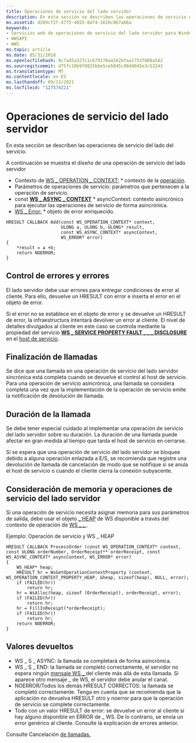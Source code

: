 ```yaml
---
title: Operaciones de servicio del lado servidor
description: En esta sección se describen las operaciones de servicio del lado del servicio.
ms.assetid: d209cf2f-47f5-4025-8af4-1626c867a66a
keywords:
- Servicios web de operaciones de servicio del lado servidor para Windows
- WWSAPI
- WWS
ms.topic: article
ms.date: 05/31/2018
ms.openlocfilehash: 8c7ad5a327c1cb79278aa562bfaa1753f008a542
ms.sourcegitcommit: d75fc10b9f0825bbe5ce5045c90d4045e3c53243
ms.translationtype: MT
ms.contentlocale: es-ES
ms.lasthandoff: 09/13/2021
ms.locfileid: "127574221"
---
```

# <a name="server-side-service-operations"></a>Operaciones de servicio del lado servidor

En esta sección se describen las operaciones de servicio del lado del servicio.


A continuación se muestra el diseño de una operación de servicio del lado servidor

-   Contexto de [WS \_ OPERATION \_ CONTEXT:](ws-operation-context.md) \* contexto de la [operación](context.md).
-   Parámetros de operaciones de servicio: parámetros que pertenecen a la operación de servicio.
-   const [**WS \_ ASYNC \_ CONTEXT**](/windows/desktop/api/WebServices/ns-webservices-ws_async_context) \* asyncContext: contexto asincrónico para ejecutar las operaciones de servicio de forma asincrónica.
-   [WS \_ Error:](ws-error.md) \* objeto de error enriquecido.

``` syntax
HRESULT CALLBACK Add(const WS_OPERATION_CONTEXT* context, 
                     ULONG a, ULONG b, ULONG* result, 
                     const WS_ASYNC_CONTEXT* asyncContext, 
                     WS_ERROR* error)
{
    *result = a +b;
    return NOERROR;
}
```

## <a name="fault-and-error-handling"></a>Control de errores y errores

El lado servidor debe usar errores para entregar condiciones de error al cliente. Para ello, devuelve un HRESULT con error e inserta el error en el objeto de error.

Si el error no se establece en el objeto de error y se devuelve un HRESULT de error, la infraestructura intentará devolver un error al cliente. El nivel de detalles divulgados al cliente en este caso se controla mediante la propiedad del servicio [**WS \_ SERVICE PROPERTY FAULT \_ \_ \_ DISCLOSURE**](/windows/desktop/api/WebServices/ne-webservices-ws_service_property_id) en el [host de servicio](service-host.md).

## <a name="call-completion"></a>Finalización de llamadas

Se dice que una llamada en una operación de servicio del lado servidor sincrónica está completa cuando se devuelve el control al host de servicio. Para una operación de servicio asincrónica, una llamada se considera completa una vez que la implementación de la operación de servicio emite la notificación de devolución de llamada.

## <a name="call-lifetime"></a>Duración de la llamada

Se debe tener especial cuidado al implementar una operación de servicio del lado servidor sobre su duración. La duración de una llamada puede afectar en gran medida al tiempo que tarda el host de servicio en cerrarse.

Si se espera que una operación de servicio del lado servidor se bloquee debido a alguna operación enlazada a E/S, se recomienda que registre una devolución de llamada de cancelación de modo que se notifique si se anula el host de servicio o cuando el cliente cierra la conexión subyacente.

## <a name="server-side-service-operations-and-memory-consideration"></a>Consideración de memoria y operaciones de servicio del lado servidor

Si una operación de servicio necesita asignar memoria para sus parámetros de salida, debe usar el objeto [ \_ HEAP](ws-heap.md) de WS disponible a través del contexto de operación de [WS \_ \_ ](ws-operation-context.md).

Ejemplo: Operación de servicio y WS \_ HEAP

``` syntax
HRESULT CALLBACK ProcessOrder (const WS_OPERATION_CONTEXT* context, const ULONG orderNumber, OrderReceipt** orderReceipt, const WS_ASYNC_CONTEXT* asyncContext, WS_ERROR* error)
{
    WS_HEAP* heap;
    HRESULT hr = WsGetOperationContextProperty (context, WS_OPERATION_CONTEXT_PROPERTY_HEAP, &heap, sizeof(heap), NULL, error);
    if (FAILED(hr))
        return hr;
    hr = WsAlloc(heap, sizeof (OrderReceipt), orderReceipt, error);
    if (FAILED(hr))
        return hr;
    hr = FillInReceipt(*orderReceipt);
    if (FAILED(hr))
        return hr;
    return NOERROR;
} 
```

## <a name="return-values"></a>Valores devueltos

-   WS \_ S \_ ASYNC: la llamada se completará de forma asincrónica.
-   WS \_ S \_ END: la llamada se completó correctamente, el servidor no espera ningún [mensaje WS \_ ](ws-message.md) del cliente más allá de esta llamada. Si aparece otro mensaje \_ de WS, el servidor debe anular el canal.
-   NOERROR/Todos los demás HRESULT CORRECTOS: la llamada se completó correctamente. Tenga en cuenta que se recomienda que la aplicación no devuelva HRESULT otro y noerror para que la operación de servicio se complete correctamente.
-   Todo con un valor HRESULT de error: se devuelve un error al cliente si hay alguno disponible en ERROR de \_ WS. De lo contrario, se envía un error genérico al cliente. Consulte la explicación de errores anterior.

Consulte Cancelación [de llamadas.](call-cancellation.md)

 

 





